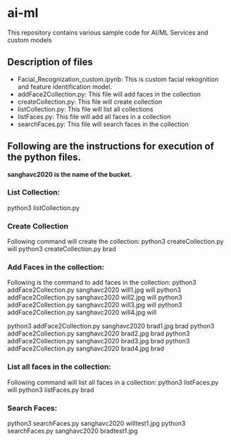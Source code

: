 # ai-ml
This repository contains various sample code for AI/ML Services and custom models

## Description of files
- Facial_Recognization_custom.ipynb: This is custom facial rekognition and feature identification model. 
- addFace2Collection.py: This file will add faces in the collection
- createCollection.py: This file will create collection
- listCollection.py: This file will list all collections
- listFaces.py: This file will add all faces in a collection
- searchFaces.py: This file will search faces in the collection


## Following are the instructions for execution of the python files.

**sanghavc2020 is the name of the bucket.**


### List Collection: 
python3 listCollection.py

### Create Collection
Following command will create the collection: 
python3 createCollection.py will
python3 createCollection.py brad


### Add Faces in the collection:
Following is the command to add faces in the collection: 
python3 addFace2Collection.py sanghavc2020 will1.jpg will
python3 addFace2Collection.py sanghavc2020 will2.jpg will
python3 addFace2Collection.py sanghavc2020 will3.jpg will
python3 addFace2Collection.py sanghavc2020 will4.jpg will

python3 addFace2Collection.py sanghavc2020 brad1.jpg brad
python3 addFace2Collection.py sanghavc2020 brad2.jpg brad
python3 addFace2Collection.py sanghavc2020 brad3.jpg brad
python3 addFace2Collection.py sanghavc2020 brad4.jpg brad

### List all faces in the collection: 
Following command will list all faces in a collection:
python3 listFaces.py will
python3 listFaces.py brad


### Search Faces:
python3 searchFaces.py sanghavc2020 willtest1.jpg
python3 searchFaces.py sanghavc2020 bradtest1.jpg
